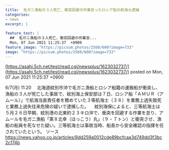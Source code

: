 ```yaml
---
title:  毛ガニ漁船の３人死亡、衝突回避の作業怠ったロシア船の航海士逮捕  
categories:
- news
excerpt: |
  
feature_text: |
  ##  毛ガニ漁船の３人死亡、衝突回避の作業怠...
  Mon, 07 Jun 2021 11:25:37  +0900
feature_image: "https://picsum.photos/2560/600?image=733"
image: "https://picsum.photos/2560/600?image=733"
---
```


[https://asahi.5ch.net/test/read.cgi/newsplus/1623032737/](https://asahi.5ch.net/test/read.cgi/newsplus/1623032737/)
posted on Mon, 07 Jun 2021 11:25:37  +0900

<!--more-->

6/7(月) 11:20 　北海道紋別市沖で毛ガニ漁船とロシア船籍の運搬船が衝突し、漁船の３人が死亡した事故で、紋別海上保安部は７日、ロシア船「ＡＭＵＲ（アムール）」で航海当直責任者を務めていた３等航海士（３８）を業務上過失致死と業務上過失往来危険の疑いで逮捕した。 　紋別海保によると、三等航海士は５月２６日早朝、紋別港の北東約２３キロ沖で、衝突を回避する作業を怠り、アムールを毛ガニ漁船「第８北幸（ほっこう）丸」（９・７トン）と衝突させ、漁船の船員を死なせた疑い。三等航海士は事故当時、船長から安全確認の指揮を任されていたという。 ソース　https://news.yahoo.co.jp/articles/8dd259a0012cde89bcfcaa3d749dd3f3bc2c174b
